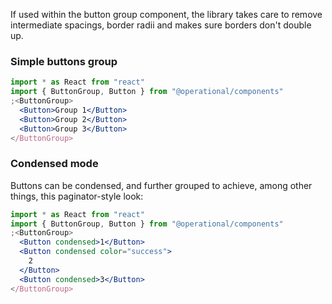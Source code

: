 If used within the button group component, the library takes care to remove intermediate spacings, border radii and makes sure borders don't double up.

### Simple buttons group

```jsx
import * as React from "react"
import { ButtonGroup, Button } from "@operational/components"
;<ButtonGroup>
  <Button>Group 1</Button>
  <Button>Group 2</Button>
  <Button>Group 3</Button>
</ButtonGroup>
```

### Condensed mode

Buttons can be condensed, and further grouped to achieve, among other things, this paginator-style look:

```jsx
import * as React from "react"
import { ButtonGroup, Button } from "@operational/components"
;<ButtonGroup>
  <Button condensed>1</Button>
  <Button condensed color="success">
    2
  </Button>
  <Button condensed>3</Button>
</ButtonGroup>
```
